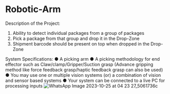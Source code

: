 # Robotic-Arm
Description of the Project:
1. Ability to detect individual packages from a group of packages
2. Pick a package from that group and drop it in the Drop-Zone
3. Shipment barcode should be present on top when dropped in the Drop-Zone

System Specifications:
● A picking arm
● A picking methodology for end effector such as Claw/clamp/Gripper/Suction grasp (Advance
gripping method like force feedback grasp/haptic feedback grasp can also be used)
● You may use one or multiple vision systems (or) a combination of vision and sensor based
systems
● Your system can be connected to a live PC for processing inputs
![WhatsApp Image 2023-10-25 at 04 23 27_5061736c](https://github.com/Aditya-Chopra30/Robotic-Arm/assets/110564061/a9b43a70-2439-4e7a-8176-be3e71a69879)
